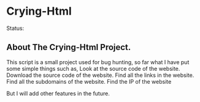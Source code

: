 # Crying-Html
Status: <Development>
## About The Crying-Html Project.
This script is a small project used for bug hunting, so far what I have put some simple things such as, 
Look at the source code of the website.
Download the source code of the website.
Find all the links in the website.
Find all the subdomains of the website.
Find the IP of the website

But I will add other features in the future.

